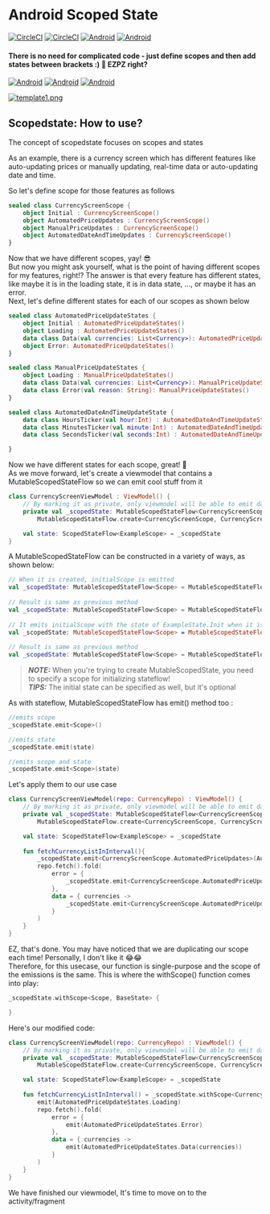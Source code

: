 # Android Scoped State
[![CircleCI](https://circleci.com/gh/KotlinByte/ScopedState.svg?style=shield)]()
[![CircleCI](https://img.shields.io/badge/Maintained-yes-green.svg)]()
[![Android]( https://img.shields.io/github/license/KotlinByte/ScopedState.svg)]()
[![Android]( https://img.shields.io/github/v/release/KotlinByte/ScopedState.svg)]()
#### There is no need for complicated code - just define scopes and then add states between brackets :) 🤤 EZPZ right?

[![Android]( 	https://img.shields.io/badge/Android-3DDC84?style=for-the-badge&logo=android&logoColor=white)]()
[![Android]( 	https://img.shields.io/badge/Telegram-2CA5E0?style=for-the-badge&logo=telegram&logoColor=white)](https://t.me/kotlinbyte)
[![Android]( 	https://img.shields.io/badge/Kotlin-ff8800?&style=for-the-badge&logo=kotlin&logoColor=white)](https://t.me/kotlinbyte)



[![template1.png](https://i.postimg.cc/HxRpRCrs/template1.png)](https://postimg.cc/TLjM5FjZ)

## Scopedstate: How to use?
The concept of scopedstate focuses on scopes and states

As an example, there is a currency screen which has different features like auto-updating prices or manually updating, real-time data or auto-updating date and time.

So let's define scope for those features as follows

``` kotlin
sealed class CurrencyScreenScope {
    object Initial : CurrencyScreenScope()
    object AutomatedPriceUpdates : CurrencyScreenScope()
    object ManualPriceUpdates : CurrencyScreenScope()
    object AutomatedDateAndTimeUpdates : CurrencyScreenScope()
}
```
Now that we have different scopes, yay! 😎</br>
But now you might ask yourself, what is the point of having different scopes for my features, right!?
The answer is that every feature has different states, like maybe it is in the loading state, it is in data state, ..., or maybe it has an error.</br>
Next, let's define different states for each of our scopes as shown below
``` kotlin
sealed class AutomatedPriceUpdateStates {
    object Initial : AutomatedPriceUpdateStates()
    object Loading : AutomatedPriceUpdateStates()
    data class Data(val currencies: List<Currency>): AutomatedPriceUpdateStates()
    object Error: AutomatedPriceUpdateStates()
}

sealed class ManualPriceUpdateStates {
    object Loading : ManualPriceUpdateStates()
    data class Data(val currencies: List<Currency>): ManualPriceUpdateStates()
    data class Error(val reason: String): ManualPriceUpdateStates()
}

sealed class AutomatedDateAndTimeUpdateState {
    data class HoursTicker(val hour:Int) : AutomatedDateAndTimeUpdateState()
    data class MinutesTicker(val minute:Int) : AutomatedDateAndTimeUpdateState()
    data class SecondsTicker(val seconds:Int) : AutomatedDateAndTimeUpdateState()

}

```
Now we have different states for each scope, great! 🥳</br>
As we move forward, let's create a viewmodel that contains a MutableScopedStateFlow so we can emit cool stuff from it
``` kotlin
class CurrencyScreenViewModel : ViewModel() {
    // By marking it as private, only viewmodel will be able to emit data through it
    private val _scopedState: MutableScopedStateFlow<CurrencyScreenScope> =
        MutableScopedStateFlow.create<CurrencyScreenScope, CurrencyScreenScope.Initial>()

    val state: ScopedStateFlow<ExampleScope> = _scopedState
}
```
A MutableScopedStateFlow can be constructed in a variety of ways, as shown below:

``` kotlin
// When it is created, initialScope is emitted
val _scopedState: MutableScopedStateFlow<Scope> = MutableScopedStateFlow.create<Scope, Scope.InitialScope>()
    
// Result is same as previous method
val _scopedState: MutableScopedStateFlow<Scope> = MutableScopedStateFlow.create<Scope, Scope.InitialScope>(Scope.InitialScope::class.java)
    
// It emits initialScope with the state of ExampleState.Init when it is created
val _scopedState: MutableScopedStateFlow<Scope> = MutableScopedStateFlow.create<Scope, Scope.InitialScope>(ExampleState.Init)
    
// Result is same as previous method
val _scopedState: MutableScopedStateFlow<Scope> = MutableScopedStateFlow.create<Scope, Scope.InitialScope>(Scope.InitialScope::class.java, ExampleState.Init)
```

> **_NOTE:_** When you're trying to create MutableScopedState, you need to specify a scope for initializing stateflow!</br>
> **_TIPS:_** The initial state can be specified as well, but it's optional

As with stateflow, MutableScopedStateFlow has emit() method too :

``` kotlin
//emits scope
_scopedState.emit<Scope>()

//emits state
_scopedState.emit(state)

//emits scope and state
_scopedState.emit<Scope>(state)
```

Let's apply them to our use case 

``` kotlin
class CurrencyScreenViewModel(repo: CurrencyRepo) : ViewModel() {
    // By marking it as private, only viewmodel will be able to emit data through it
    private val _scopedState: MutableScopedStateFlow<CurrencyScreenScope> =
        MutableScopedStateFlow.create<CurrencyScreenScope, CurrencyScreenScope.Initial>()

    val state: ScopedStateFlow<ExampleScope> = _scopedState
    
    fun fetchCurrencyListInInterval(){
        _scopedState.emit<CurrencyScreenScope.AutomatedPriceUpdates>(AutomatedPriceUpdateStates.Loading)
        repo.fetch().fold(
            error = {
                _scopedState.emit<CurrencyScreenScope.AutomatedPriceUpdates>(AutomatedPriceUpdateStates.Error)
            },
            data = { currencies ->
                _scopedState.emit<CurrencyScreenScope.AutomatedPriceUpdates>(AutomatedPriceUpdateStates.Data(currencies))
            }
        )
    }
}
```

EZ, that's done. You may have noticed that we are duplicating our scope each time! Personally, I don't like it 😂😂</br>
Therefore, for this usecase, our function is single-purpose and the scope of the emissions is the same. This is where the withScope() function comes into play:
``` kotlin
_scopedState.withScope<Scope, BaseState> {

}
```
Here's our modified code:

``` kotlin
class CurrencyScreenViewModel(repo: CurrencyRepo) : ViewModel() {
    // By marking it as private, only viewmodel will be able to emit data through it
    private val _scopedState: MutableScopedStateFlow<CurrencyScreenScope> =
        MutableScopedStateFlow.create<CurrencyScreenScope, CurrencyScreenScope.Initial>()

    val state: ScopedStateFlow<ExampleScope> = _scopedState
    
    fun fetchCurrencyListInInterval() = _scopedState.withScope<CurrencyScreenScope.AutomatedPriceUpdates, AutomatedPriceUpdateStates> {
        emit(AutomatedPriceUpdateStates.Loading)
        repo.fetch().fold(
            error = {
                emit(AutomatedPriceUpdateStates.Error)
            },
            data = { currencies ->
                emit(AutomatedPriceUpdateStates.Data(currencies))
            }
        )
    }
}
```

We have finished our viewmodel, It's time to move on to the activity/fragment

